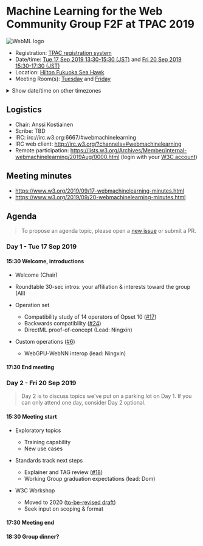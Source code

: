 # Machine Learning for the Web Community Group F2F at TPAC 2019

![WebML logo][logo]

* Registration: [TPAC registration system](https://www.w3.org/2019/09/TPAC/registration.html)
* Date/time: [Tue 17 Sep 2019 13:30-15:30 (JST)](https://www.w3.org/2019/09/TPAC/schedule.html#cgs-tue) and [Fri 20 Sep 2019 15:30-17:30 (JST)](https://www.w3.org/2019/09/TPAC/schedule.html#cgs-fri)
* Location: [Hilton Fukuoka Sea Hawk](https://www.w3.org/2019/09/TPAC/venue.html)
* Meeting Room(s): [Tuesday](https://www.w3.org/2019/09/TPAC/schedule.html#cgs-tue) and [Friday](https://www.w3.org/2019/09/TPAC/schedule.html#cgs-fri)

<details>
<summary>Show date/time on other timezones</summary> 
<table>
  <tr><td> San Francisco (U.S.A. - California) <td> <b>Mon/Thu, 16/19 September 2019</b> <td> 21:30/23:30 pm PDT <td> UTC-7 hours
<tr><td> Boston (U.S.A. - Massachusetts) <td> Tue/Fri, 17/20 September 2019 <td> 00:30/02:30 am EDT <td> UTC-4 hours
<tr><td> London (United Kingdom - England) <td> Tue/Fri, 17/20 September 2019 <td> 05:30/07:30 am BST <td> UTC+1 hours
<tr><td> Berlin (Germany) <td> Tue/Fri, 17/20 September 2019 <td> 06:30/08:30 am CEST <td> UTC+2 hours
<tr><td> Helsinki (Finland) <td> Tue/Fri, 17/20 September 2019 <td> 07:30/09:30 am EEST <td> UTC+3 hours
<tr><td> Shanghai (China) <td> Tue/Fri, 17/20 September 2019 <td> 12:30/14:30 pm CST <td> UTC+8 hours
<tr><td> Tokyo (Japan) <td> Tue/Fri, 17/20 September 2019 <td> 13:30/15:30 JST <td> UTC+9 hours
<tr><td> Corresponding UTC (GMT) <td> Tue/Fri, 17/20 September 2019 <td colspan=2> 04:30/06:30 UTC
</table>
</details>

## Logistics

* Chair: Anssi Kostiainen
* Scribe: TBD
* IRC: irc://irc.w3.org:6667/#webmachinelearning
* IRC web client: http://irc.w3.org/?channels=#webmachinelearning
* Remote participation: https://lists.w3.org/Archives/Member/internal-webmachinelearning/2019Aug/0000.html (login with your [W3C account](https://www.w3.org/Help/Account/))


## Meeting minutes

* https://www.w3.org/2019/09/17-webmachinelearning-minutes.html
* https://www.w3.org/2019/09/20-webmachinelearning-minutes.html

## Agenda

>To propose an agenda topic, please open a [new issue](https://github.com/webmachinelearning/meetings/issues/new) or submit a PR.

### Day 1 - Tue 17 Sep 2019

#### 15:30 Welcome, introductions

* Welcome (Chair)

* Roundtable 30-sec intros: your affiliation & interests toward the group (All)

* Operation set
  * Compatibility study of 14 operators of Opset 10 ([#17](https://github.com/webmachinelearning/webnn/issues/17))
  * Backwards compatibility ([#24](https://github.com/webmachinelearning/webnn/issues/24))
  * DirectML proof-of-concept (Lead: Ningxin)

* Custom operations ([#6](https://github.com/webmachinelearning/webnn/issues/6))
  * WebGPU-WebNN interop (lead: Ningxin)

#### 17:30 End meeting

### Day 2 - Fri 20 Sep 2019

>Day 2 is to discuss topics we've put on a parking lot on Day 1. If you can only attend one day, consider Day 2 optional.

#### 15:30 Meeting start

* Exploratory topics
  * Training capability
  * New use cases

* Standards track next steps
  * Explainer and TAG review ([#18](https://github.com/webmachinelearning/webnn/issues/18))
  * Working Group graduation expectations (lead: Dom)

* W3C Workshop
  * Moved to 2020 ([to-be-revised draft](https://www.w3.org/2018/11/machine-learning-workshop/))
  * Seek input on scoping & format

#### 17:30 Meeting end

[logo]: https://avatars3.githubusercontent.com/u/42399997?s=100 "WebML Logo, CC0 Creative Commons"

#### 18:30 Group dinner?
